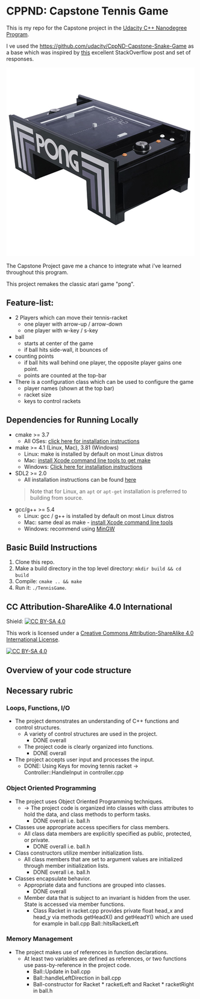 # CPPND: Capstone Tennis Game

This is my repo for the Capstone project in the [Udacity C++ Nanodegree Program](https://www.udacity.com/course/c-plus-plus-nanodegree--nd213).

I ve used the https://github.com/udacity/CppND-Capstone-Snake-Game as a base which was inspired by [this](https://codereview.stackexchange.com/questions/212296/snake-game-in-c-with-sdl) excellent StackOverflow post and set of responses.

<img center src="pong.jpg"/>

The Capstone Project gave me a chance to integrate what i've learned throughout this program. 

This project remakes the classic atari game "pong".

## Feature-list:
* 2 Players which can move their tennis-racket
  * one player with arrow-up / arrow-down
  * one player with w-key / s-key
* ball
  * starts at center of the game
  * if ball hits side-wall, it bounces of
* counting points
  * if ball hits wall behind one player, the opposite player gains one point.
  * points are counted at the top-bar    
* There is a configuration class which can be used to configure the game
  * player names (shown at the top bar)
  * racket size
  * keys to control rackets

## Dependencies for Running Locally
* cmake >= 3.7
  * All OSes: [click here for installation instructions](https://cmake.org/install/)
* make >= 4.1 (Linux, Mac), 3.81 (Windows)
  * Linux: make is installed by default on most Linux distros
  * Mac: [install Xcode command line tools to get make](https://developer.apple.com/xcode/features/)
  * Windows: [Click here for installation instructions](http://gnuwin32.sourceforge.net/packages/make.htm)
* SDL2 >= 2.0
  * All installation instructions can be found [here](https://wiki.libsdl.org/Installation)
  >Note that for Linux, an `apt` or `apt-get` installation is preferred to building from source. 
* gcc/g++ >= 5.4
  * Linux: gcc / g++ is installed by default on most Linux distros
  * Mac: same deal as make - [install Xcode command line tools](https://developer.apple.com/xcode/features/)
  * Windows: recommend using [MinGW](http://www.mingw.org/)

## Basic Build Instructions

1. Clone this repo.
2. Make a build directory in the top level directory: `mkdir build && cd build`
3. Compile: `cmake .. && make`
4. Run it: `./TennisGame`.


## CC Attribution-ShareAlike 4.0 International


Shield: [![CC BY-SA 4.0][cc-by-sa-shield]][cc-by-sa]

This work is licensed under a
[Creative Commons Attribution-ShareAlike 4.0 International License][cc-by-sa].

[![CC BY-SA 4.0][cc-by-sa-image]][cc-by-sa]

[cc-by-sa]: http://creativecommons.org/licenses/by-sa/4.0/
[cc-by-sa-image]: https://licensebuttons.net/l/by-sa/4.0/88x31.png
[cc-by-sa-shield]: https://img.shields.io/badge/License-CC%20BY--SA%204.0-lightgrey.svg

## Overview of your code structure

## Necessary rubric

  ### Loops, Functions, I/O
  * The project demonstrates an understanding of C++ functions and control structures.
    * A variety of control structures are used in the project.
      * DONE overall
    * The project code is clearly organized into functions.
      * DONE overall
  * The project accepts user input and processes the input.
    * DONE: Using Keys for moving tennis racket -> Controller::HandleInput in controller.cpp
  
  ### Object Oriented Programming
  * The project uses Object Oriented Programming techniques.
    * -> The project code is organized into classes with class attributes to hold the data, and class methods to perform tasks.
      * DONE overall i.e. ball.h
  * Classes use appropriate access specifiers for class members.
    * All class data members are explicitly specified as public, protected, or private.
      * DONE overall i.e. ball.h
  * Class constructors utilize member initialization lists.
    * All class members that are set to argument values are initialized through member initialization lists.
      * DONE overall i.e. ball.h
  * Classes encapsulate behavior.
    * Appropriate data and functions are grouped into classes.
      * DONE overall
    * Member data that is subject to an invariant is hidden from the user. State is accessed via member functions.
      *   Class Racket in racket.cpp provides private float head_x and head_y via methods getHeadX() and getHeadY() which are used for example in ball.cpp Ball::hitsRacketLeft

  ### Memory Management
  * The project makes use of references in function declarations.
    * At least two variables are defined as references, or two functions use pass-by-reference in the project code.
      * Ball::Update in ball.cpp
      * Ball::handleLeftDirection in ball.cpp
      * Ball-constructor for Racket * racketLeft and Racket * racketRight in ball.h